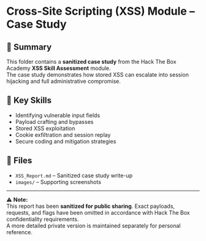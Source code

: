 # Cross-Site Scripting (XSS) Module – Case Study

## 📖 Summary
This folder contains a **sanitized case study** from the Hack The Box Academy **XSS Skill Assessment** module.  
The case study demonstrates how stored XSS can escalate into session hijacking and full administrative compromise.  

## 🔑 Key Skills
- Identifying vulnerable input fields  
- Payload crafting and bypasses  
- Stored XSS exploitation  
- Cookie exfiltration and session replay  
- Secure coding and mitigation strategies  

## 📂 Files
- `XSS_Report.md` – Sanitized case study write-up  
- `images/` – Supporting screenshots  

---

⚠️ **Note:**  
This report has been **sanitized for public sharing**. Exact payloads, requests, and flags have been omitted in accordance with Hack The Box confidentiality requirements.  
A more detailed private version is maintained separately for personal reference.
